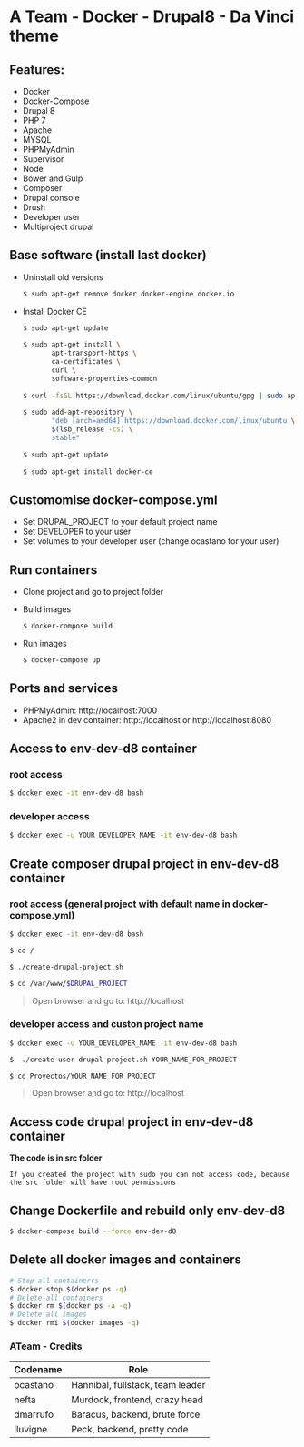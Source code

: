 # A Team - Docker - Drupal8 - Da Vinci theme

## Features:
  - Docker
  - Docker-Compose
  - Drupal 8
  - PHP 7
  - Apache
  - MYSQL
  - PHPMyAdmin
  - Supervisor
  - Node
  - Bower and Gulp
  - Composer
  - Drupal console
  - Drush
  - Developer user
  - Multiproject drupal

## Base software (install last docker)
  
- Uninstall old versions 
  ```sh
  $ sudo apt-get remove docker docker-engine docker.io
  ```
  
- Install Docker CE
  ```sh
  $ sudo apt-get update
        
  $ sudo apt-get install \
         apt-transport-https \
         ca-certificates \
         curl \
         software-properties-common
            
  $ curl -fsSL https://download.docker.com/linux/ubuntu/gpg | sudo apt-key add -
        
  $ sudo add-apt-repository \
         "deb [arch=amd64] https://download.docker.com/linux/ubuntu \
         $(lsb_release -cs) \
         stable"
   
  $ sudo apt-get update
        
  $ sudo apt-get install docker-ce
  ```

## Customomise docker-compose.yml
- Set DRUPAL_PROJECT to your default project name
- Set DEVELOPER to your user
- Set volumes to your developer user (change ocastano for your user)

## Run containers

- Clone project and go to project folder 

- Build images
  ```sh
  $ docker-compose build
  ```

- Run images
  ```sh
  $ docker-compose up
  ```

## Ports and services

- PHPMyAdmin: http://localhost:7000
- Apache2 in dev container: http://localhost or http://localhost:8080


## Access to env-dev-d8 container

### root access 
    
```sh
$ docker exec -it env-dev-d8 bash
```

### developer access

```sh
$ docker exec -u YOUR_DEVELOPER_NAME -it env-dev-d8 bash
```

## Create composer drupal project in env-dev-d8 container

### root access (general project with default name in docker-compose.yml)
    
```sh
$ docker exec -it env-dev-d8 bash

$ cd /

$ ./create-drupal-project.sh

$ cd /var/www/$DRUPAL_PROJECT
```

> Open browser and go to: http://localhost


### developer access and custon project name

```sh
$ docker exec -u YOUR_DEVELOPER_NAME -it env-dev-d8 bash

$  ./create-user-drupal-project.sh YOUR_NAME_FOR_PROJECT

$ cd Proyectos/YOUR_NAME_FOR_PROJECT
```

> Open browser and go to: http://localhost


## Access code drupal project in env-dev-d8 container

**The code is in src folder**

`If you created the project with sudo you can not access code, because the src folder will have root permissions`

## Change Dockerfile and rebuild only env-dev-d8

```sh
$ docker-compose build --force env-dev-d8
```

## Delete all docker images and containers

```sh
# Stop all containerrs
$ docker stop $(docker ps -q)
# Delete all containers
$ docker rm $(docker ps -a -q)
# Delete all images
$ docker rmi $(docker images -q)
```


### ATeam - Credits

| Codename | Role |
| ------   | ------ |
| ocastano | Hannibal, fullstack, team leader |
| nefta    | Murdock, frontend, crazy head    |
| dmarrufo | Baracus, backend, brute force    |
| lluvigne | Peck, backend, pretty code       |
